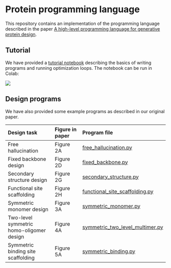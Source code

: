 # Protein programming language

This repository contains an implementation of the programming language described in the paper [A high-level programming language for generative protein design](https://www.biorxiv.org/content/10.1101/2022.12.21.521526v1).

## Tutorial

We have provided a [tutorial notebook](tutorial.ipynb) describing the basics of writing programs and running optimization loops.
The notebook can be run in Colab:

[<img src="https://colab.research.google.com/assets/colab-badge.svg">](https://colab.research.google.com/github/facebookresearch/esm/blob/main/examples/protein-programming-language/tutorial.ipynb)

## Design programs

We have also provided some example programs as described in our original paper.

| Design task                                 | Figure in paper | Program file                                                                |
|:--------------------------------------------|:----------------|:----------------------------------------------------------------------------|
| Free hallucination                          | Figure 2A       | [free_hallucination.py](programs/free_hallucination.py)                     |
| Fixed backbone design                       | Figure 2D       | [fixed_backbone.py](programs/fixed_backbone.py)                             |
| Secondary structure design                  | Figure 2G       | [secondary_structure.py](programs/secondary_structure.py)                   |
| Functional site scaffolding                 | Figure 2H       | [functional_site_scaffolding.py](programs/functional_site_scaffolding.py)   |
| Symmetric monomer design                    | Figure 3A       | [symmetric_monomer.py](programs/symmetric_monomer.py)                       |
| Two-level symmetric<br>homo-oligomer design | Figure 4A       | [symmetric_two_level_multimer.py](programs/symmetric_two_level_multimer.py) |
| Symmetric binding site<br>scaffolding       | Figure 5A       | [symmetric_binding.py](programs/symmetric_binding.py)                       |

